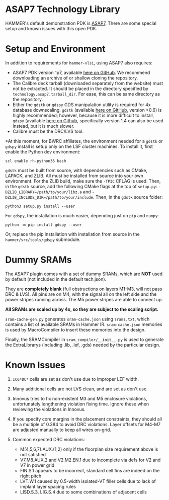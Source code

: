 ASAP7 Technology Library
===========

HAMMER's default demonstration PDK is [ASAP7](http://asap.asu.edu/asap/). There are some special setup and known issues with this open PDK.

Setup and Environment
=====================

In addition to requirements for `hammer-vlsi`, using ASAP7 also requires:
- ASAP7 PDK version 1p7, available [here on GitHub](https://github.com/The-OpenROAD-Project/asap7). We recommend downloading an archive of or shallow cloning the repository.
- The Calibre deck tarball (downloaded separately from the website) must not be extracted. It should be placed in the directory specified by `technology.asap7.tarball_dir`. For ease, this can be same directory as the repository.
- Either the `gdstk` or `gdspy` GDS manipulation utility is required for 4x database downscaling. `gdstk` (available [here on GitHub](https://github.com/heitzmann/gdstk), version >0.6) is highly recommended; however, because it is more difficult to install, `gdspy` (available [here on Github](https://github.com/heitzmann/gdspy/releases), specifically version 1.4 can also be used instead, but it is much slower.
- Calibre must be the DRC/LVS tool.

\*At this moment, for BWRC affiliates, the environment needed for a `gdstk` or `gdspy` install is setup only on the LSF cluster machines. To install it, first enable the Python dev environment:
```
scl enable rh-python36 bash
```
`gdstk` must be built from source, with dependencies such as CMake, LAPACK, and ZLIB. All must be installed from source into your own environment. For the ZLIB build, make sure the `-fPIC` CFLAG is used. Then, in the `gdstk` source, add the following CMake flags at the top of `setup.py`: `-DZLIB_LIBRARY=/path/to/your/libz.a` and `-DZLIB_INCLUDE_DIR=/path/to/your/include`. Then, in the `gdstk` source folder:
```
python3 setup.py install --user
```
For `gdspy`, the installation is much easier, depending just on `pip` and `numpy`:
```
python -m pip install gdspy --user
```
Or, replace the pip installation with installation from source in the `hammer/src/tools/gdspy` submodule.

Dummy SRAMs
===========
The ASAP7 plugin comes with a set of dummy SRAMs, which are **NOT** used by default (not included in the default tech.json).

They are **completely blank** (full obstructions on layers M1-M3, will not pass DRC & LVS).
All pins are on M4, with the signal all on the left side and the power stripes running across. The M5 power stripes are able to connect up.

**All SRAMs are scaled up by 4x, so they are subject to the scaling script.**

`sram-cache-gen.py` generates `sram-cache.json` using `srams.txt`, which contains a list of available SRAMs in Hammer IR. `sram-cache.json` memories is used by MacroCompiler to insert these memories into the design.

Finally, the SRAMCompiler in `sram_compiler/__init__.py` is used to generate the ExtraLibrarys (including .lib, .lef, .gds) needed by the particular design.

Known Issues
=================

1. `ICG*DC*` cells are set as don't use due to improper LEF width.

2. Many additional cells are not LVS clean, and are set as don't use.

3. Innovus tries to fix non-existent M3 and M5 enclosure violations, unfortunately lengthening violation fixing time. Ignore these when reviewing the violations in Innovus.

4. If you specify core margins in the placement constraints, they should all be a multiple of 0.384 to avoid DRC violations. Layer offsets for M4-M7 are adjusted manually to keep all wires on-grid.

5. Common expected DRC violations:
   - M(4,5,6,7).AUX.(1,2) only if the floorplan size requirement above is not satisfied
   - V7.M8.AUX.2 and V2.M2.EN.1 due to incomplete via defs for V2 and V7 in power grid
   - FIN.S.1 appears to be incorrect, standard cell fins are indeed on the right pitch
   - LVT.W.1 caused by 0.5-width isolated-VT filler cells due to lack of implant layer spacing rules
   - LISD.S.3, LIG.S.4 due to some combinations of adjacent cells
